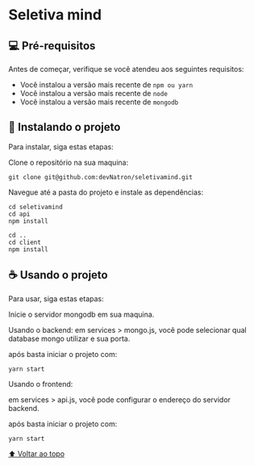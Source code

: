 # Seletiva mind

## 💻 Pré-requisitos

Antes de começar, verifique se você atendeu aos seguintes requisitos:

<!---Estes são apenas requisitos de exemplo. Adicionar, duplicar ou remover conforme necessário--->

- Você instalou a versão mais recente de `npm ou yarn`
- Você instalou a versão mais recente de `node`
- Você instalou a versão mais recente de `mongodb`

## 🚀 Instalando o projeto

Para instalar, siga estas etapas:

Clone o repositório na sua maquina:

```
git clone git@github.com:devNatron/seletivamind.git
```

Navegue até a pasta do projeto e instale as dependências:

```
cd seletivamind
cd api
npm install

cd ..
cd client
npm install
```

## ☕ Usando o projeto

Para usar, siga estas etapas:

Inicie o servidor mongodb em sua maquina.

Usando o backend:
em services > mongo.js, você pode selecionar qual database mongo utilizar e sua porta.

após basta iniciar o projeto com:

```
yarn start
```

Usando o frontend:

em services > api.js, você pode configurar o endereço do servidor backend.

após basta iniciar o projeto com:

```
yarn start
```

[⬆ Voltar ao topo](#seletivamind)<br>
